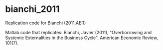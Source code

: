 # bianchi_2011
Replication code for Bianchi (2011,AER)

Matlab code that replicates: 
Bianchi, Javier (2011), "Overborrowing and Systemic Externalities in the Business Cycle", American Economic Review, 101(7).
